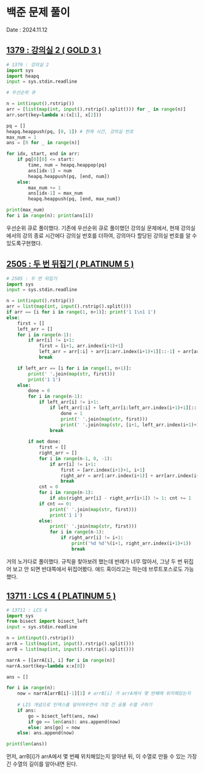 # 백준 문제 풀이
Date : 2024.11.12

## [1379 : 강의실 2 ( GOLD 3 )](https://www.acmicpc.net/problem/1379)
```py
# 1379 : 강의실 2
import sys
import heapq
input = sys.stdin.readline

# 우선순위 큐

n = int(input().rstrip())
arr = [list(map(int, input().rstrip().split())) for _ in range(n)]
arr.sort(key=lambda x:(x[1], x[2]))

pq = []
heapq.heappush(pq, [0, 1]) # 현재 시간, 강의실 번호
max_num = 1
ans = [0 for _ in range(n)]

for idx, start, end in arr:
    if pq[0][0] <= start:
        time, num = heapq.heappop(pq)
        ans[idx-1] = num
        heapq.heappush(pq, [end, num])
    else:
        max_num += 1
        ans[idx-1] = max_num
        heapq.heappush(pq, [end, max_num]) 

print(max_num)
for i in range(n): print(ans[i])
```

우선순위 큐로 풀이했다. 기존에 우선순위 큐로 풀이했던 강의실 문제에서, 현재 강의실에서의 강의 종료 시간에다 강의실 번호를 더하여, 강의마다 할당된 강의실 번호를 알 수 있도록구현했다.

## [2505 : 두 번 뒤집기 ( PLATINUM 5 )](https://www.acmicpc.net/problem/2505)
```py
# 2505 : 두 번 뒤집기
import sys
input = sys.stdin.readline

n = int(input().rstrip())
arr = list(map(int, input().rstrip().split()))
if arr == [i for i in range(1, n+1)]: print('1 1\n1 1')
else:
    first = []
    left_arr = []
    for i in range(n-1):
        if arr[i] != i+1:
            first = [i+1, arr.index(i+1)+1]
            left_arr = arr[:i] + arr[i:arr.index(i+1)+1][::-1] + arr[arr.index(i+1)+1:]
            break

    if left_arr == [i for i in range(1, n+1)]: 
        print(' '.join(map(str, first)))
        print('1 1')
    else:
        done = 0
        for i in range(n-1):
            if left_arr[i] != i+1:
                if left_arr[:i] + left_arr[i:left_arr.index(i+1)+1][::-1] + left_arr[left_arr.index(i+1)+1:] == [j for j in range(1, n+1)]:
                    done = 1
                    print(' '.join(map(str, first)))
                    print(' '.join(map(str, [i+1, left_arr.index(i+1)+1])))
                break
        
        if not done:
            first = []
            right_arr = []
            for i in range(n-1, 0, -1):
                if arr[i] != i+1:
                    first = [arr.index(i+1)+1, i+1]
                    right_arr = arr[:arr.index(i+1)] + arr[arr.index(i+1):i+1][::-1] + arr[i+1:]
                    break
            cnt = 0
            for i in range(n-1):
                if abs(right_arr[i] - right_arr[i+1]) != 1: cnt += 1
            if cnt == 0:
                print(' '.join(map(str, first)))
                print('1 1')
            else:
                print(' '.join(map(str, first)))
                for i in range(n-1):
                    if right_arr[i] != i+1:
                        print('%d %d'%(i+1, right_arr.index(i+1)+1))
                        break
```

거의 노가다로 풀이했다. 규칙을 찾아보려 했는데 반례가 너무 많아서, 그냥 두 번 뒤집어 보고 안 되면 반대쪽에서 뒤집어봤다. 애드 혹이라고는 하는데 브루트포스로도 가능했다.

## [13711 : LCS 4 ( PLATINUM 5 )](https://www.acmicpc.net/problem/13711)
```py
# 13711 : LCS 4
import sys
from bisect import bisect_left
input = sys.stdin.readline

n = int(input().rstrip())
arrA = list(map(int, input().rstrip().split()))
arrB = list(map(int, input().rstrip().split()))

narrA = [[arrA[i], i] for i in range(n)]
narrA.sort(key=lambda x:x[0])

ans = []

for i in range(n):
    now = narrA[arrB[i]-1][1] # arrB[i] 가 arrA에서 몇 번째에 위치해있는지
    
    # LIS 개념으로 인덱스를 덮어씌우면서 가장 긴 공통 수열 구하기
    if ans: 
        go = bisect_left(ans, now)
        if go == len(ans): ans.append(now)
        else: ans[go] = now
    else: ans.append(now)

print(len(ans))
```

먼저, arrB[i]가 arrA에서 몇 번째 위치해있는지 알아낸 뒤, 이 수열로 만들 수 있는 가장 긴 수열의 길이를 알아내면 된다.
